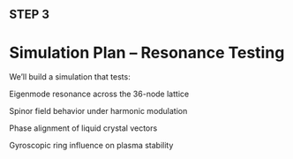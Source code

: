 ## STEP 3
# Simulation Plan – Resonance Testing
We’ll build a simulation that tests:

Eigenmode resonance across the 36-node lattice

Spinor field behavior under harmonic modulation

Phase alignment of liquid crystal vectors

Gyroscopic ring influence on plasma stability
